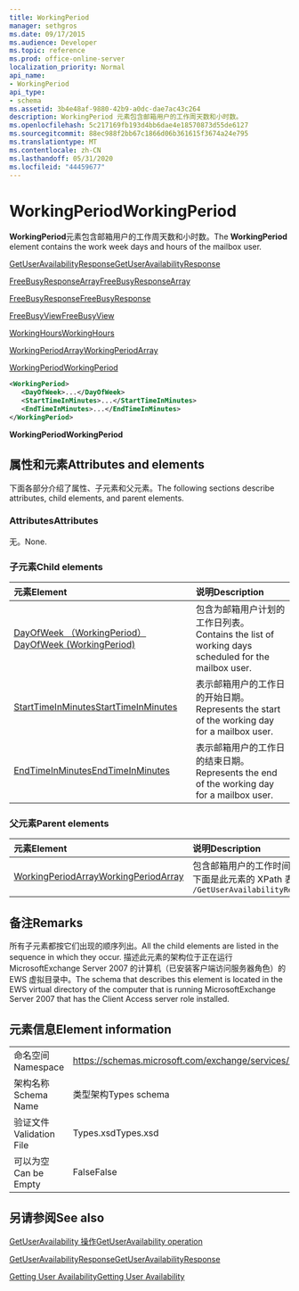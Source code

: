 ```yaml
---
title: WorkingPeriod
manager: sethgros
ms.date: 09/17/2015
ms.audience: Developer
ms.topic: reference
ms.prod: office-online-server
localization_priority: Normal
api_name:
- WorkingPeriod
api_type:
- schema
ms.assetid: 3b4e48af-9880-42b9-a0dc-dae7ac43c264
description: WorkingPeriod 元素包含邮箱用户的工作周天数和小时数。
ms.openlocfilehash: 5c217169fb193d4bb6dae4e18570873d55de6127
ms.sourcegitcommit: 88ec988f2bb67c1866d06b361615f3674a24e795
ms.translationtype: MT
ms.contentlocale: zh-CN
ms.lasthandoff: 05/31/2020
ms.locfileid: "44459677"
---
```

# <a name="workingperiod"></a><span data-ttu-id="72fe9-103">WorkingPeriod</span><span class="sxs-lookup"><span data-stu-id="72fe9-103">WorkingPeriod</span></span>

<span data-ttu-id="72fe9-104">**WorkingPeriod**元素包含邮箱用户的工作周天数和小时数。</span><span class="sxs-lookup"><span data-stu-id="72fe9-104">The **WorkingPeriod** element contains the work week days and hours of the mailbox user.</span></span> 
  
[<span data-ttu-id="72fe9-105">GetUserAvailabilityResponse</span><span class="sxs-lookup"><span data-stu-id="72fe9-105">GetUserAvailabilityResponse</span></span>](getuseravailabilityresponse.md)
  
[<span data-ttu-id="72fe9-106">FreeBusyResponseArray</span><span class="sxs-lookup"><span data-stu-id="72fe9-106">FreeBusyResponseArray</span></span>](freebusyresponsearray.md)
  
[<span data-ttu-id="72fe9-107">FreeBusyResponse</span><span class="sxs-lookup"><span data-stu-id="72fe9-107">FreeBusyResponse</span></span>](freebusyresponse.md)
  
[<span data-ttu-id="72fe9-108">FreeBusyView</span><span class="sxs-lookup"><span data-stu-id="72fe9-108">FreeBusyView</span></span>](freebusyview.md)
  
[<span data-ttu-id="72fe9-109">WorkingHours</span><span class="sxs-lookup"><span data-stu-id="72fe9-109">WorkingHours</span></span>](workinghours-ex15websvcsotherref.md)
  
[<span data-ttu-id="72fe9-110">WorkingPeriodArray</span><span class="sxs-lookup"><span data-stu-id="72fe9-110">WorkingPeriodArray</span></span>](workingperiodarray.md)
  
[<span data-ttu-id="72fe9-111">WorkingPeriod</span><span class="sxs-lookup"><span data-stu-id="72fe9-111">WorkingPeriod</span></span>](workingperiod.md)
  
```xml
<WorkingPeriod>
   <DayOfWeek>...</DayOfWeek>
   <StartTimeInMinutes>...</StartTimeInMinutes>
   <EndTimeInMinutes>...</EndTimeInMinutes>
</WorkingPeriod>
```

 <span data-ttu-id="72fe9-112">**WorkingPeriod**</span><span class="sxs-lookup"><span data-stu-id="72fe9-112">**WorkingPeriod**</span></span>
## <a name="attributes-and-elements"></a><span data-ttu-id="72fe9-113">属性和元素</span><span class="sxs-lookup"><span data-stu-id="72fe9-113">Attributes and elements</span></span>

<span data-ttu-id="72fe9-114">下面各部分介绍了属性、子元素和父元素。</span><span class="sxs-lookup"><span data-stu-id="72fe9-114">The following sections describe attributes, child elements, and parent elements.</span></span>
  
### <a name="attributes"></a><span data-ttu-id="72fe9-115">Attributes</span><span class="sxs-lookup"><span data-stu-id="72fe9-115">Attributes</span></span>

<span data-ttu-id="72fe9-116">无。</span><span class="sxs-lookup"><span data-stu-id="72fe9-116">None.</span></span>
  
### <a name="child-elements"></a><span data-ttu-id="72fe9-117">子元素</span><span class="sxs-lookup"><span data-stu-id="72fe9-117">Child elements</span></span>

|<span data-ttu-id="72fe9-118">**元素**</span><span class="sxs-lookup"><span data-stu-id="72fe9-118">**Element**</span></span>|<span data-ttu-id="72fe9-119">**说明**</span><span class="sxs-lookup"><span data-stu-id="72fe9-119">**Description**</span></span>|
|:-----|:-----|
|[<span data-ttu-id="72fe9-120">DayOfWeek （WorkingPeriod）</span><span class="sxs-lookup"><span data-stu-id="72fe9-120">DayOfWeek (WorkingPeriod)</span></span>](dayofweek-workingperiod.md) <br/> |<span data-ttu-id="72fe9-121">包含为邮箱用户计划的工作日列表。</span><span class="sxs-lookup"><span data-stu-id="72fe9-121">Contains the list of working days scheduled for the mailbox user.</span></span>  <br/> |
|[<span data-ttu-id="72fe9-122">StartTimeInMinutes</span><span class="sxs-lookup"><span data-stu-id="72fe9-122">StartTimeInMinutes</span></span>](starttimeinminutes.md) <br/> |<span data-ttu-id="72fe9-123">表示邮箱用户的工作日的开始日期。</span><span class="sxs-lookup"><span data-stu-id="72fe9-123">Represents the start of the working day for a mailbox user.</span></span>  <br/> |
|[<span data-ttu-id="72fe9-124">EndTimeInMinutes</span><span class="sxs-lookup"><span data-stu-id="72fe9-124">EndTimeInMinutes</span></span>](endtimeinminutes.md) <br/> |<span data-ttu-id="72fe9-125">表示邮箱用户的工作日的结束日期。</span><span class="sxs-lookup"><span data-stu-id="72fe9-125">Represents the end of the working day for a mailbox user.</span></span>  <br/> |
   
### <a name="parent-elements"></a><span data-ttu-id="72fe9-126">父元素</span><span class="sxs-lookup"><span data-stu-id="72fe9-126">Parent elements</span></span>

|<span data-ttu-id="72fe9-127">**元素**</span><span class="sxs-lookup"><span data-stu-id="72fe9-127">**Element**</span></span>|<span data-ttu-id="72fe9-128">**说明**</span><span class="sxs-lookup"><span data-stu-id="72fe9-128">**Description**</span></span>|
|:-----|:-----|
|[<span data-ttu-id="72fe9-129">WorkingPeriodArray</span><span class="sxs-lookup"><span data-stu-id="72fe9-129">WorkingPeriodArray</span></span>](workingperiodarray.md) <br/> |<span data-ttu-id="72fe9-130">包含邮箱用户的工作时间段信息。</span><span class="sxs-lookup"><span data-stu-id="72fe9-130">Contains working period information for the mailbox user.</span></span>  <br/> <span data-ttu-id="72fe9-131">下面是此元素的 XPath 表达式： </span><span class="sxs-lookup"><span data-stu-id="72fe9-131">The following is the XPath expression to this element:</span></span>  <br/>  `/GetUserAvailabilityResponse/FreeBusyResponseArray/FreeBusyResponse/FreeBusyView/WorkingHours/WorkingPeriodArray` <br/> |
   
## <a name="remarks"></a><span data-ttu-id="72fe9-132">备注</span><span class="sxs-lookup"><span data-stu-id="72fe9-132">Remarks</span></span>

<span data-ttu-id="72fe9-133">所有子元素都按它们出现的顺序列出。</span><span class="sxs-lookup"><span data-stu-id="72fe9-133">All the child elements are listed in the sequence in which they occur.</span></span> <span data-ttu-id="72fe9-134">描述此元素的架构位于正在运行 MicrosoftExchange Server 2007 的计算机（已安装客户端访问服务器角色）的 EWS 虚拟目录中。</span><span class="sxs-lookup"><span data-stu-id="72fe9-134">The schema that describes this element is located in the EWS virtual directory of the computer that is running MicrosoftExchange Server 2007 that has the Client Access server role installed.</span></span>
  
## <a name="element-information"></a><span data-ttu-id="72fe9-135">元素信息</span><span class="sxs-lookup"><span data-stu-id="72fe9-135">Element information</span></span>

|||
|:-----|:-----|
|<span data-ttu-id="72fe9-136">命名空间</span><span class="sxs-lookup"><span data-stu-id="72fe9-136">Namespace</span></span>  <br/> |https://schemas.microsoft.com/exchange/services/2006/types  <br/> |
|<span data-ttu-id="72fe9-137">架构名称</span><span class="sxs-lookup"><span data-stu-id="72fe9-137">Schema Name</span></span>  <br/> |<span data-ttu-id="72fe9-138">类型架构</span><span class="sxs-lookup"><span data-stu-id="72fe9-138">Types schema</span></span>  <br/> |
|<span data-ttu-id="72fe9-139">验证文件</span><span class="sxs-lookup"><span data-stu-id="72fe9-139">Validation File</span></span>  <br/> |<span data-ttu-id="72fe9-140">Types.xsd</span><span class="sxs-lookup"><span data-stu-id="72fe9-140">Types.xsd</span></span>  <br/> |
|<span data-ttu-id="72fe9-141">可以为空</span><span class="sxs-lookup"><span data-stu-id="72fe9-141">Can be Empty</span></span>  <br/> |<span data-ttu-id="72fe9-142">False</span><span class="sxs-lookup"><span data-stu-id="72fe9-142">False</span></span>  <br/> |
   
## <a name="see-also"></a><span data-ttu-id="72fe9-143">另请参阅</span><span class="sxs-lookup"><span data-stu-id="72fe9-143">See also</span></span>



[<span data-ttu-id="72fe9-144">GetUserAvailability 操作</span><span class="sxs-lookup"><span data-stu-id="72fe9-144">GetUserAvailability operation</span></span>](getuseravailability-operation.md)
  
[<span data-ttu-id="72fe9-145">GetUserAvailabilityResponse</span><span class="sxs-lookup"><span data-stu-id="72fe9-145">GetUserAvailabilityResponse</span></span>](getuseravailabilityresponse.md)


[<span data-ttu-id="72fe9-146">Getting User Availability</span><span class="sxs-lookup"><span data-stu-id="72fe9-146">Getting User Availability</span></span>](https://msdn.microsoft.com/library/d4133fcb-9b0f-4e6b-aadf-a389da83516a%28Office.15%29.aspx)


